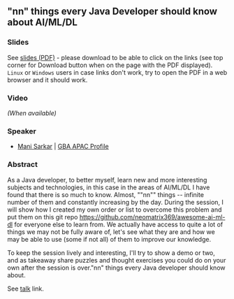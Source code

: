 ## "nn" things every Java Developer should know about AI/ML/DL


### Slides

See [slides (PDF)](_nn_things_every_Java_Developer_should_know_about_AI_ML_DL.pdf) - please download to be able to click on the links (see top corner for Download button when on the page with the PDF displayed). `Linux` or `Windows` users in case links don't work, try to open the PDF in a web browser and it should work.

### Video

_(When available)_

### Speaker

- [Mani Sarkar](http://github.com/neomatrix369) | [GBA APAC Profile](https://oracle-groundbreakers-apac-virtual-tour-2020.heysummit.com/speakers/mani-sarkar/)

### Abstract

As a Java developer, to better myself, learn new and more interesting subjects and technologies, in this case in the areas of AI/ML/DL I have found that there is so much to know. Almost, ""nn"" things -- infinite number of them and constantly increasing by the day. During the session, I will show how I created my own order or list to overcome this problem and put them on this git repo https://github.com/neomatrix369/awesome-ai-ml-dl for everyone else to learn from. We actually have access to quite a lot of things we may not be fully aware of, let's see what they are and how we may be able to use (some if not all) of them to improve our knowledge.

To keep the session lively and interesting, I'll try to show a demo or two, and as takeaway share puzzles and thought exercises you could do on your own after the session is over."nn" things every Java developer should know about.

See [talk](https://oracle-groundbreakers-apac-virtual-tour-2020.heysummit.com/talks/nn-things-every-java-developer-should-know-about-aimldl/) link.